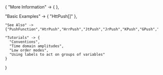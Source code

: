 {
  "More Information" -> {
  },

  "Basic Examples" -> {
    "HttPush[]"
    },

    "See Also" ->
    {"PushFunction","HtrPush","HrrPush","JtPush","JrPush","KPush","GPush","HtPush","HrPush","H2Push"},

    "Tutorials" -> {
      "Conventions",
      "Time domain amplitudes",
      "Low order modes",
      "Using labels to act on groups of variables"
    }

}
